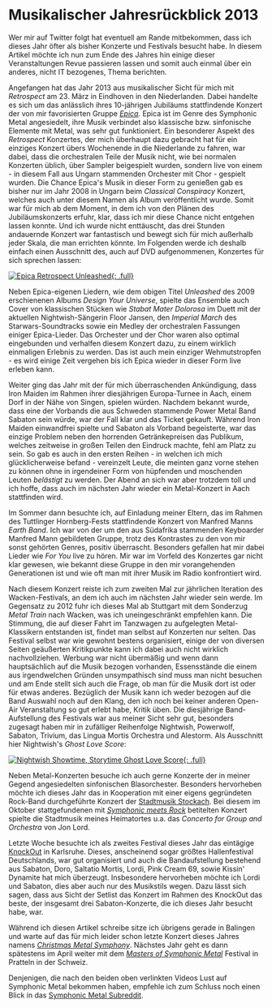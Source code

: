 # Musikalischer Jahresrückblick 2013

Wer mir auf Twitter folgt hat eventuell am Rande mitbekommen, dass ich dieses Jahr öfter als bisher Konzerte und Festivals besucht habe.
In diesem Artikel möchte ich nun zum Ende des Jahres hin einige dieser Veranstaltungen Revue passieren lassen und somit auch einmal über ein anderes, nicht IT bezogenes, Thema berichten.

Angefangen hat das Jahr 2013 aus musikalischer Sicht für mich mit _Retrospect_ am 23. März in Eindhoven in den Niederlanden. Dabei handelte es sich um das anlässlich ihres 10-jährigen
Jubiläums stattfindende Konzert der von mir favorisierten Gruppe _[Epica](http://epica.nl)_. Epica ist im Genre des Symphonic Metal angesiedelt, ihre Musik verbindet also klassische bzw.
sinfonische Elemente mit Metal, was sehr gut funktioniert. Ein besonderer Aspekt des _Retrospect_ Konzertes, der mich überhaupt dazu gebracht hat für ein einziges Konzert übers Wochenende
in die Niederlande zu fahren, war dabei, dass die orchestralen Teile der Musik nicht, wie bei normalen Konzerten üblich, über Sampler beigespielt wurden, sondern live von einem - in diesem Fall
aus Ungarn stammenden Orchester mit Chor - gespielt wurden. Die Chance Epica's Musik in dieser Form zu genießen gab es bisher nur im Jahr 2008 in Ungarn beim _Classical Conspiracy_ Konzert, welches
auch unter diesem Namen als Album veröffentlicht wurde. Somit war für mich ab dem Moment, in dem ich von den Plänen des Jubiläumskonzerts erfuhr, klar, dass ich mir diese Chance nicht entgehen
lassen konnte. Und ich wurde nicht enttäuscht, das drei Stunden andauernde Konzert war fantastisch und bewegt sich für mich außerhalb jeder Skala, die man errichten könnte. Im Folgenden werde
ich deshalb einfach einen Ausschnitt des, auch auf DVD aufgenommenen, Konzertes für sich sprechen lassen:

[![Epica Retrospect Unleashed](https://static.kummerlaender.eu/media/retrospect_unleashed.jpg){: .full}](https://www.youtube.com/watch?v=rxd6sxLxdys)

Neben Epica-eigenen Liedern, wie dem obigen Titel _Unleashed_ des 2009 erschienenen Albums _Design Your Universe_, spielte das Ensemble auch Cover von klassischen Stücken wie _Stabat Mater Dolorosa_ im Duett mit der aktuellen
Nightwish-Sängerin Floor Jansen, den _Imperial March_ des Starwars-Soundtracks sowie ein Medley der orchestralen Fassungen einiger Epica-Lieder. Das Orchester und der Chor waren also optimal
eingebunden und verhalfen diesem Konzert dazu, zu einem wirklich einmaligen Erlebnis zu werden. Das ist auch mein einziger Wehmutstropfen - es wird einige Zeit vergehen bis ich Epica wieder
in dieser Form live erleben kann.

Weiter ging das Jahr mit der für mich überraschenden Ankündigung, dass Iron Maiden im Rahmen ihrer diesjährigen Europa-Turnee in Aach, einem Dorf in der Nähe von Singen, spielen würden.
Nachdem bekannt wurde, dass eine der Vorbands die aus Schweden stammende Power Metal Band Sabaton sein würde, war der Fall klar und das Ticket gekauft. Während Iron Maiden einwandfrei spielte und
Sabaton als Vorband begeisterte, war das einzige Problem neben den horrenden Getränkepreisen das Publikum, welches zeitweise in großen Teilen den Eindruck machte, fehl am Platz zu sein. So gab
es auch in den ersten Reihen - in welchen ich mich glücklicherweise befand - vereinzelt Leute, die meinten ganz vorne stehen zu können ohne in irgendeiner Form von hüpfenden und moschenden Leuten _belästigt_ zu werden. Der Abend an sich war aber trotzdem toll und ich hoffe, dass auch im nächsten Jahr wieder ein Metal-Konzert in Aach stattfinden wird.

Im Sommer dann besuchte ich, auf Einladung meiner Eltern, das im Rahmen des Tuttlinger Hornberg-Fests stattfindende Konzert von Manfred Manns _Earth Band_. Ich war von der um den aus Südafrika
stammenden Keyboarder Manfred Mann gebildeten Gruppe, trotz des Kontrastes zu den von mir sonst gehörten Genres, positiv überrascht.
Besonders gefallen hat mir dabei Lieder wie _For You_ live zu hören. Mir war im Vorfeld des Konzertes gar nicht klar gewesen, wie bekannt diese Gruppe in den mir vorangehenden Generationen ist und wie oft man mit ihrer Musik im Radio konfrontiert wird.

Nach diesem Konzert reiste ich zum zweiten Mal zur jährlichen Iteration des Wacken-Festivals, an dem ich auch im nächsten Jahr wieder sein werde. Im Gegensatz zu 2012 fuhr ich dieses Mal ab Stuttgart mit dem Sonderzug _Metal Train_ nach Wacken, was ich uneingeschränkt empfehlen kann. Die Stimmung, die auf dieser Fahrt im Tanzwagen zu aufgelegten Metal-Klassikern entstanden ist,
findet man selbst auf Konzerten nur selten. Das Festival selbst war wie gewohnt bestens organisiert, einige der von diversen Seiten geäußerten Kritikpunkte kann ich dabei auch nicht wirklich
nachvollziehen. Werbung war nicht übermäßig und wenn dann hauptsächlich auf die Musik bezogen vorhanden, Essensstände die einem aus irgendwelchen Gründen unsympathisch sind muss man nicht besuchen und am Ende stellt sich auch die Frage, ob man für die Musik dort ist oder für etwas anderes. Bezüglich der Musik kann ich weder bezogen auf die Band Auswahl noch auf den Klang, den ich noch bei keiner anderen
Open-Air Veranstaltung so gut erlebt habe, Kritik üben. 
Die diesjährige Band-Aufstellung des Festivals war aus meiner Sicht sehr gut, besonders zugesagt haben mir in zufälliger Reihenfolge Nightwish, Powerwolf, Sabaton, Trivium, das Lingua Mortis Orchestra und Alestorm. Als Ausschnitt hier Nightwish's _Ghost Love Score_:

[![Nightwish Showtime, Storytime Ghost Love Score](https://static.kummerlaender.eu/media/nightwish_ghost_love_score.jpg){: .full}](https://www.youtube.com/watch?v=JYjIlHWBAVo)

Neben Metal-Konzerten besuche ich auch gerne Konzerte der in meiner Gegend angesiedelten sinfonischen Blasorchester. Besonders hervorheben möchte ich dieses Jahr das in Kooperation mit einer eigens gegründeten Rock-Band durchgeführte Konzert der [Stadtmusik Stockach](http://www.musikverein-stockach.de/). Bei diesem im Oktober stattgefundenen mit [_Symphonic meets Rock_](http://www.wochenblatt.net/heute/nachrichten/article/wenn-die-grenzen-fallen.html) betitelten Konzert spielte die Stadtmusik meines Heimatortes u.a. das _Concerto for Group and Orchestra_ von Jon Lord. 

Letzte Woche besuchte ich als zweites Festival dieses Jahr das eintägige [KnockOut](http://www.knockout-festival.de/) in Karlsruhe. Dieses, anscheinend sogar größtes Hallenfestival Deutschlands,
war gut organisiert und auch die Bandaufstellung bestehend aus Sabaton, Doro, Saltatio Mortis, Lordi, Pink Cream 69, sowie Kissin' Dynamite hat mich überzeugt. Insbesondere hervorheben
möchte ich Lordi und Sabaton, dies aber auch nur des Musikstils wegen. Dazu lässt sich sagen, dass aus Sicht der Setlist das Konzert im Rahmen des KnockOut das beste, der insgesamt drei 
Sabaton-Konzerte, die ich dieses Jahr besucht habe, war.

Während ich diesen Artikel schreibe sitze ich übrigens gerade in Balingen und warte auf das für mich leider schon letzte Konzert dieses Jahres namens [_Christmas Metal Symphony_](http://www.christmasmetalsymphony.com/).
Nächstes Jahr geht es dann spätestens im April weiter mit dem [_Masters of Symphonic Metal_](http://www.z-7.ch/bandinfo.php?bandid=962) Festival in Pratteln in der Schweiz.

Denjenigen, die nach den beiden oben verlinkten Videos Lust auf Symphonic Metal bekommen haben, empfehle ich zum Schluss noch einen Blick in das [Symphonic Metal Subreddit](http://reddit.com/r/symphonicmetal).
